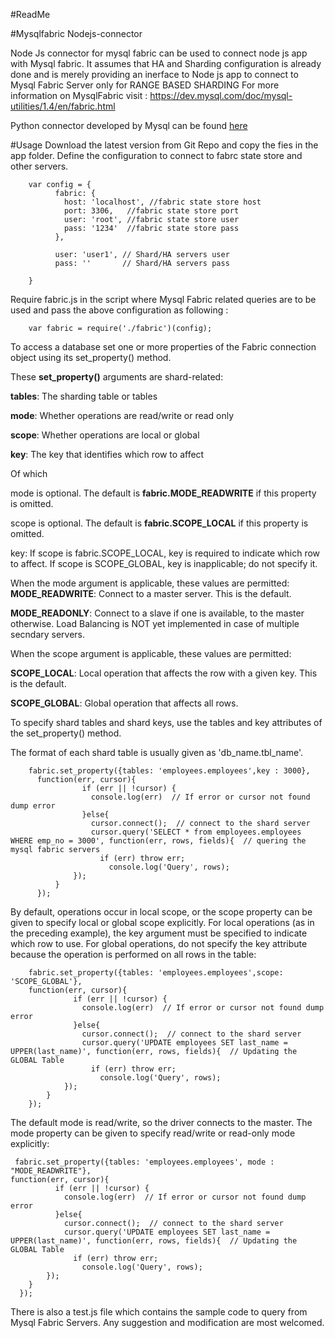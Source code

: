 #ReadMe

#Mysqlfabric Nodejs-connector

Node Js connector for mysql fabric can be used to connect node js app with Mysql fabric. It assumes that HA and Sharding configuration is already done and is merely providing an inerface to Node js app to connect to Mysql Fabric Server only for RANGE BASED SHARDING
For more information on MysqlFabric visit : https://dev.mysql.com/doc/mysql-utilities/1.4/en/fabric.html

Python connector developed by Mysql can be found [here](https://dev.mysql.com/doc/mysql-utilities/1.4/en/connector-python-fabric-connect.html) 

#Usage
Download the latest version from Git Repo and copy the fies in the app folder. 
Define the configuration to connect to fabrc state store and other servers.

        var config = {
              fabric: {
                host: 'localhost', //fabric state store host
                port: 3306,   //fabric state store port
                user: 'root', //fabric state store user
                pass: '1234'  //fabric state store pass
              },

              user: 'user1', // Shard/HA servers user
              pass: ''       // Shard/HA servers pass

        }



Require fabric.js in the script where Mysql Fabric related queries are to be used and pass the above configuration as following :

        var fabric = require('./fabric')(config);

To access a database set one or more properties of the Fabric connection object using its set_property() method.

These **set_property()** arguments are shard-related:

**tables**: The sharding table or tables

**mode**: Whether operations are read/write or read only

**scope**: Whether operations are local or global

**key**: The key that identifies which row to affect

Of which 

mode is optional. The default is **fabric.MODE_READWRITE** if this property is omitted.

scope is optional. The default is **fabric.SCOPE_LOCAL** if this property is omitted.

key: If scope is fabric.SCOPE_LOCAL, key is required to indicate which row to affect. If scope is SCOPE_GLOBAL, key is inapplicable; do not specify it.

When the mode argument is applicable, these values are permitted:
**MODE_READWRITE**: Connect to a master server. This is the default.

**MODE_READONLY**: Connect to a slave if one is available, to the master otherwise. Load Balancing is NOT yet implemented in case of multiple secndary servers.

When the scope argument is applicable, these values are permitted:

**SCOPE_LOCAL**: Local operation that affects the row with a given key. This is the default.

**SCOPE_GLOBAL**: Global operation that affects all rows.

To specify shard tables and shard keys, use the tables and key attributes of the set_property() method.

The format of each shard table is usually given as 'db_name.tbl_name'.

        fabric.set_property({tables: 'employees.employees',key : 3000},
          function(err, cursor){
                    if (err || !cursor) {
                      console.log(err)  // If error or cursor not found dump error
                    }else{
                      cursor.connect();  // connect to the shard server
                      cursor.query('SELECT * from employees.employees WHERE emp_no = 3000', function(err, rows, fields){  // quering the mysql fabric servers
                        if (err) throw err; 
                          console.log('Query', rows);  
                  });
              }
          });


By default, operations occur in local scope, or the scope property can be given to specify local or global scope explicitly. For local operations (as in the preceding example), the key argument must be specified to indicate which row to use. For global operations, do not specify the key attribute because the operation is performed on all rows in the table:

        fabric.set_property({tables: 'employees.employees',scope: 'SCOPE_GLOBAL'},
        function(err, cursor){
                  if (err || !cursor) {
                    console.log(err)  // If error or cursor not found dump error
                  }else{
                    cursor.connect();  // connect to the shard server
                    cursor.query('UPDATE employees SET last_name = UPPER(last_name)', function(err, rows, fields){  // Updating the GLOBAL Table
                      if (err) throw err; 
                        console.log('Query', rows);  
                });
            }
        });

The default mode is read/write, so the driver connects to the master. The mode property can be given to specify read/write or read-only mode explicitly:

     fabric.set_property({tables: 'employees.employees', mode : "MODE_READWRITE"},
    function(err, cursor){
              if (err || !cursor) {
                console.log(err)  // If error or cursor not found dump error
              }else{
                cursor.connect();  // connect to the shard server
                cursor.query('UPDATE employees SET last_name = UPPER(last_name)', function(err, rows, fields){  // Updating the GLOBAL Table
                  if (err) throw err; 
                    console.log('Query', rows);  
            });
        }
      });

There is also a test.js file which contains the sample code to query from Mysql Fabric Servers.
Any suggestion and modification are most welcomed.
